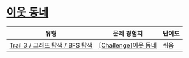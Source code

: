 # [이웃 동네](https://www.codetree.ai/trails/complete/curated-cards/challenge-bfs-order)

|유형|문제 경험치|난이도|
|---|---|---|
|[Trail 3 / 그래프 탐색 / BFS 탐색](https://www.codetree.ai/trail-info/novice-high/)|[[Challenge]이웃 동네](https://www.codetree.ai/trails/complete/curated-cards/challenge-bfs-order/)|쉬움|


